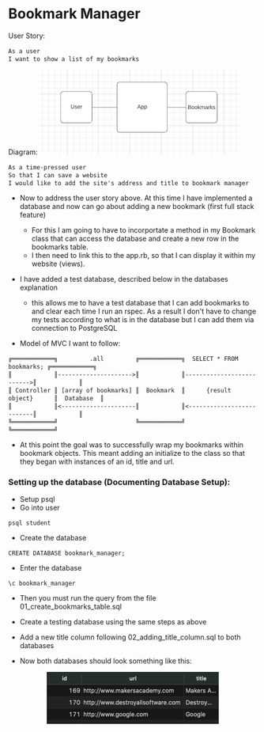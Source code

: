 # Bookmark Manager

User Story:

```
As a user
I want to show a list of my bookmarks
```
Diagram:
<img src='images/list_diagram.png'>

```
As a time-pressed user
So that I can save a website
I would like to add the site's address and title to bookmark manager
```
- Now to address the user story above. At this time I have implemented a database and now can go about adding a new bookmark (first full stack feature)
  - For this I am going to have to incorportate a method in my Bookmark class that can access the database and create a new row in the bookmarks table.
  - I then need to link this to the app.rb, so that I can display it within my website (views).
- I have added a test database, described below in the databases explanation
  - this allows me to have a test database that I can add bookmarks to and clear each time I run an rspec. As a result I don't have to change my tests according to what is in the database but I can add them via connection to PostgreSQL

- Model of MVC I want to follow:
```
╔════════════╗         .all         ╔════════════╗  SELECT * FROM bookmarks; ╔════════════╗
║            ║--------------------->║            ║-------------------------->║            ║
║ Controller ║ [array of bookmarks] ║  Bookmark  ║      {result object}      ║  Database  ║
║            ║<---------------------║            ║<--------------------------║            ║
╚════════════╝                      ╚════════════╝                           ╚════════════╝
```
  - At this point the goal was to successfully wrap my bookmarks within bookmark objects. This meant adding an initialize to the class so that they began with instances of an id, title and url.




### Setting up the database (Documenting Database Setup):
- Setup psql
- Go into user
```
psql student
```
- Create the database
```
CREATE DATABASE bookmark_manager;
```
- Enter the database
```
\c bookmark_manager
```
- Then you must run the query from the file 01_create_bookmarks_table.sql

- Create a testing database using the same steps as above

- Add a new title column following 02_adding_title_column.sql to both databases

- Now both databases should look something like this:
<center>
  <img src='images/database.png'/>
</center>
